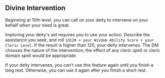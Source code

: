 ## Divine Intervention
Beginning at 10th level, you can call on your deity to intervene on your behalf when your need is great.

Imploring your deity's aid requires you to use your action.
Describe the assistance you seek, and roll `1d120 + your Wisdom Ability Score + your Cleric Level`.
If the result is higher than 120, your deity intervenes.
The DM chooses the nature of the intervention; the effect of any cleric spell or cleric domain spell would be appropriate.

If your deity intervenes, you can't use this feature again until you finish a long rest.
Otherwise, you can use it again after you finish a short rest.

<!--

-<< CHANGES >>-
- changing percentile dice to 1d120
- changing equation to add some mods
- beefed up 20th level ability in some ways
- now requires a roll even at 20th level

-<< TODO >>-
- compare wording to PHB - get it close to verbatim
- check this list, and check it twice - last paragraph needs some clarity
- might switch up the bonus modifier to the d120

-<< COMMENTARY >>-
- as a fan of the giant 120-sided die, this is the perfect use case.
- 100 sided dice are unbalanced
-> ...unless they take a form of a symetrical 2n-sided geometry like a d10.
- The insta-success at 20th level is removed
- 7 day refresh rate is reduced to long rest by 20th level
- is a short rest ability by 20th level if it fails

-->
